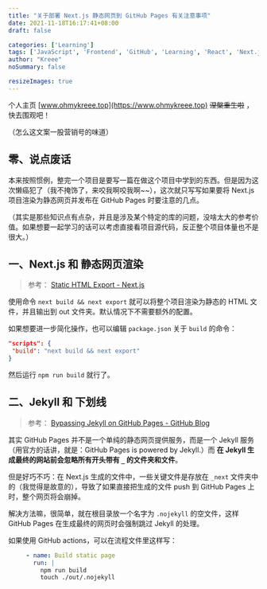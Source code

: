 ```yaml
---
title: "关于部署 Next.js 静态网页到 GitHub Pages 有关注意事项"
date: 2021-11-18T16:17:41+08:00
draft: false

categories: ['Learning']
tags: ['JavaScript', 'Frontend', 'GitHub', 'Learning', 'React', 'Next.js', '2021']
author: "Kreee"
noSummary: false

resizeImages: true
---
```

个人主页 [www.ohmykreee.top](https://www.ohmykreee.top) ~~涅槃重生啦~~ ，快去围观吧！

（怎么这文案一股营销号的味道）

<!--more-->
 
 ## 零、说点废话
 本来按照惯例，整完一个项目是要写一篇在做这个项目中学到的东西。但是因为这次懒癌犯了（我不掩饰了，来咬我啊咬我啊~~），这次就只写写如果要将 Next.js 项目渲染为静态网页并发布在 GitHub Pages 时要注意的几点。

 （其实是那些知识点有点杂，并且是涉及某个特定的库的问题，没啥太大的参考价值。如果想要一起学习的话可以考虑直接看项目源代码，反正整个项目体量也不是很大。）

 ## 一、Next.js 和 静态网页渲染
 > 参考： [Static HTML Export - Next.js](https://nextjs.org/docs/advanced-features/static-html-export)

 使用命令 `next build && next export` 就可以将整个项目渲染为静态的 HTML 文件，并且输出到 out 文件夹。默认情况下不需要额外的配置。

 如果想要进一步简化操作，也可以编辑 `package.json` 关于 `build` 的命令：
 ```json
"scripts": {
  "build": "next build && next export"
}
 ```
 然后运行 `npm run build` 就行了。

 ## 二、Jekyll 和 下划线
 > 参考： [Bypassing Jekyll on GitHub Pages - GitHub Blog](https://github.blog/2009-12-29-bypassing-jekyll-on-github-pages/)
 
 其实 GitHub Pages 并不是一个单纯的静态网页提供服务，而是一个 Jekyll 服务（用官方的话讲，就是：GitHub Pages is powered by Jekyll.）而 **在 Jekyll 生成最终的网站前会忽略所有开头带有 `_` 的文件夹和文件**。
 
 但是好巧不巧：在 Next.js 生成的文件中，一些关键文件是存放在 `_next` 文件夹中的（我觉得是故意的），导致了如果直接把生成的文件 push 到 GitHub Pages 上时，整个网页将会崩掉。

 解决方法嘛，很简单，就在根目录放一个名字为 `.nojekyll` 的空文件，这样 GitHub Pages 在生成最终的网页时会强制跳过 Jekyll 的处理。
 
 如果使用 GitHub actions，可以在流程文件里这样写：
 ```yaml
      - name: Build static page
        run: |
          npm run build
          touch ./out/.nojekyll
 ```
